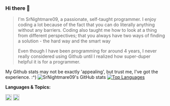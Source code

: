 ### Hi there 👋

>I'm SrNightmare09, a passionate, self-taught programmer. I enjoy coding a lot because of the fact that you can do literally anything without any barriers. Coding also taught me how to look at a thing from different perspectives; that you always have two ways of finding a solution - the hard way and the smart way
>
>Even though I have been programming for around 4 years, I never really considered using Github until I realized how super-duper helpful it is for a programmer. 
 
 My Github stats may not be exactly 'appealing', but trust me, I've got the experience. :^)
![SrNightmare09's GitHub stats](https://github-readme-stats.vercel.app/api?username=SrNightmare09&show_icons=true&theme=tokyonight)
[![Top Languages](https://github-readme-stats.vercel.app/api/top-langs/?username=SrNightmare09)](https://github.com/anuraghazra/github-readme-stats)

**Languages & Topics:**

<code><img height = "20" src = "https://cis.msjc.edu/Tutorials/Programming/Languages/Csharp/images/Csharp_logo.png"></code>
<code><img height = "20" src = "https://cdn.iconscout.com/icon/free/png-512/c-programming-569564.png"></code>
